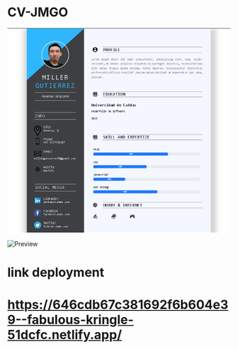 # CV-JMGO

![Preview 1](/preview1.png)

![Preview ](/preview.png)

# link deployment

# https://646cdb67c381692f6b604e39--fabulous-kringle-51dcfc.netlify.app/